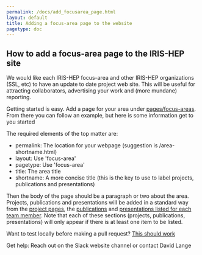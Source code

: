 ```yaml
---
permalink: /docs/add_focusarea_page.html
layout: default
title: Adding a focus-area page to the website
pagetype: doc
---
```


## How to add a focus-area page to the IRIS-HEP site

We would like each IRIS-HEP focus-area and other IRIS-HEP organizations (SSL, etc) 
to have an update to date project web site. This will
be useful for attracting collaborators, advertising your work and (more mundane) reporting.

Getting started is easy. Add a page for your area under [pages/focus-areas](https://github.com/iris-hep/iris-hep.github.io-source/tree/master/pages/focus-areas).
From there you can follow an example, but here is some information get to you started

The required elements of the top matter are:
  * permalink: The location for your webpage (suggestion is /area-shortname.html)
  * layout: Use 'focus-area'
  * pagetype: Use 'focus-area'
  * title: The area title 
  * shortname: A more concise title (this is the key to use to label projects, publications and presentations)

Then the body of the page should be a paragraph or two about the area. Projects, publications
and presentations will be added in a standard way from the 
[project pages](https://github.com/iris-hep/iris-hep.github.io-source/tree/master/pages/projects),
the [publications](https://github.com/iris-hep/iris-hep.github.io-source/tree/master/_data/publications)
and [presentations listed for each team member](https://github.com/iris-hep/iris-hep.github.io-source/tree/master/_data/people).
Note that each of these sections (projects, publications, presentations) will only appear if there is at least one 
item to be listed.

Want to test locally before making a pull request? [This should work](https://jekyllrb.com/docs/)

Get help: Reach out on the Slack website channel or contact David Lange

